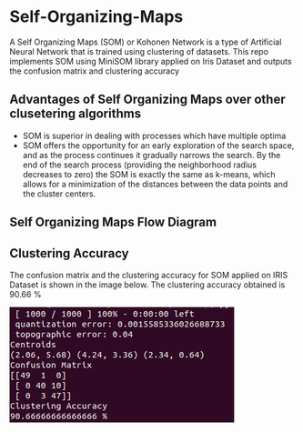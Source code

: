 # Self-Organizing-Maps
A Self Organizing Maps (SOM) or Kohonen Network is a type of Artificial Neural Network that is trained using clustering of datasets. This repo implements SOM using MiniSOM library applied on Iris Dataset and outputs the confusion matrix and clustering accuracy

## Advantages of Self Organizing Maps over other clusetering algorithms ##

* SOM is superior in dealing with processes which have multiple optima
* SOM offers the opportunity for an early exploration of the search space, and as the process continues it gradually narrows the search. By the end of the search process (providing the neighborhood radius decreases to zero) the SOM is exactly the same as k-means, which allows for a minimization of the distances between the data points and the cluster centers. 

## Self Organizing Maps Flow Diagram ##

## Clustering Accuracy ##
The confusion matrix and the clustering accuracy for SOM applied on IRIS Dataset is shown in the image below. The clustering accuracy obtained is 90.66 %


![picture alt](https://github.com/sumanth-bmsce/Self-Organizing-Maps/blob/master/SOM_Iris_Result.png "Cf Matrix and accuracy")
